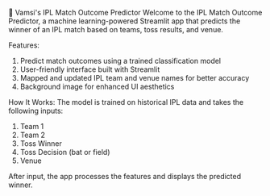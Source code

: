 🏏 Vamsi's IPL Match Outcome Predictor
Welcome to the IPL Match Outcome Predictor, a machine learning-powered Streamlit app that predicts the winner of an IPL match based on teams, toss results, and venue.

Features:
1. Predict match outcomes using a trained classification model
2. User-friendly interface built with Streamlit
3. Mapped and updated IPL team and venue names for better accuracy
4. Background image for enhanced UI aesthetics

How It Works:
The model is trained on historical IPL data and takes the following inputs:

1. Team 1
2. Team 2
3. Toss Winner
4. Toss Decision (bat or field)
5. Venue

After input, the app processes the features and displays the predicted winner.


